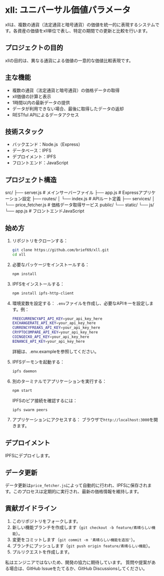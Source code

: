 # xll: ユニバーサル価値パラメータ

xllは、複数の通貨（法定通貨と暗号通貨）の価値を統一的に表現するシステムです。各資産の価値をxll単位で表し、特定の期間での更新と比較を行います。

## プロジェクトの目的

xllの目的は、異なる通貨による価値の一意的な価値比較表現です。

## 主な機能

- 複数の通貨（法定通貨と暗号通貨）の価格データの取得
- xll価値の計算と表示
- 1時間以内の最新データの提供
- データが利用できない場合、最後に取得したデータの返却
- RESTful APIによるデータアクセス

## 技術スタック

- バックエンド：Node.js（Express）
- データベース：IPFS
- デプロイメント：IPFS
- フロントエンド：JavaScript

## プロジェクト構造

src/
├── server.js # メインサーバーファイル
├── app.js # Expressアプリケーション設定
├── routes/
│ └── index.js # APIルート定義
├── services/
│ └── price_fetcher.js # 価格データ取得サービス
public/
└── static/
└── js/
└── app.js # フロントエンドJavaScript

## 始め方

1. リポジトリをクローンする：

   ```bash
   git clone https://github.com/brief69/xll.git
   cd xll
   ```

2. 必要なパッケージをインストールする：

   ```bash
   npm install
   ```

3. IPFSをインストールする：

   ```bash
   npm install ipfs-http-client
   ```

4. 環境変数を設定する：
   `.env`ファイルを作成し、必要なAPIキーを設定します。例：

   ```bash
   FREECURRENCYAPI_API_KEY=your_api_key_here
   EXCHANGERATE_API_KEY=your_api_key_here
   CURRENCYFREAKS_API_KEY=your_api_key_here
   CRYPTOCOMPARE_API_KEY=your_api_key_here
   COINGECKO_API_KEY=your_api_key_here
   BINANCE_API_KEY=your_api_key_here
   ```

   詳細は、.env.exampleを参照してください。

5. IPFSデーモンを起動する：

   ```bash
   ipfs daemon
   ```

6. 別のターミナルでアプリケーションを実行する：

   ```bash
   npm start
   ```

   IPFSのピア接続を確認するには：

   ```bash
   ipfs swarm peers
   ```

7. アプリケーションにアクセスする：
   ブラウザで`http://localhost:3000`を開きます。

## デプロイメント

IPFSにデプロイします。

## データ更新

データ更新は`price_fetcher.js`によって自動的に行われ、IPFSに保存されます。このプロセスは定期的に実行され、最新の価格情報を維持します。

## 貢献ガイドライン

1. このリポジトリをフォークします。
2. 新しい機能ブランチを作成します（`git checkout -b feature/素晴らしい機能`）。
3. 変更をコミットします（`git commit -m '素晴らしい機能を追加'`）。
4. ブランチにプッシュします（`git push origin feature/素晴らしい機能`）。
5. プルリクエストを作成します。

私はエンジニアではないため、開発の協力に期待しています。
質問や提案がある場合は、GitHub Issueをたてるか、GitHub Discussionsしてください。
